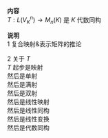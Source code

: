 **内容**  
 $T:L(V_K^n)\to M_n(K)$ 是 $K$ 代数同构  
  
**说明**  
1 复合映射&表示矩阵的推论  
  
2 关于 $T$   
 $T$ 起步是映射  
然后是单射  
然后是满射  
然后是双射  
然后是线性映射  
然后是线性同构  
然后是线性变换  
然后是代数同构  
